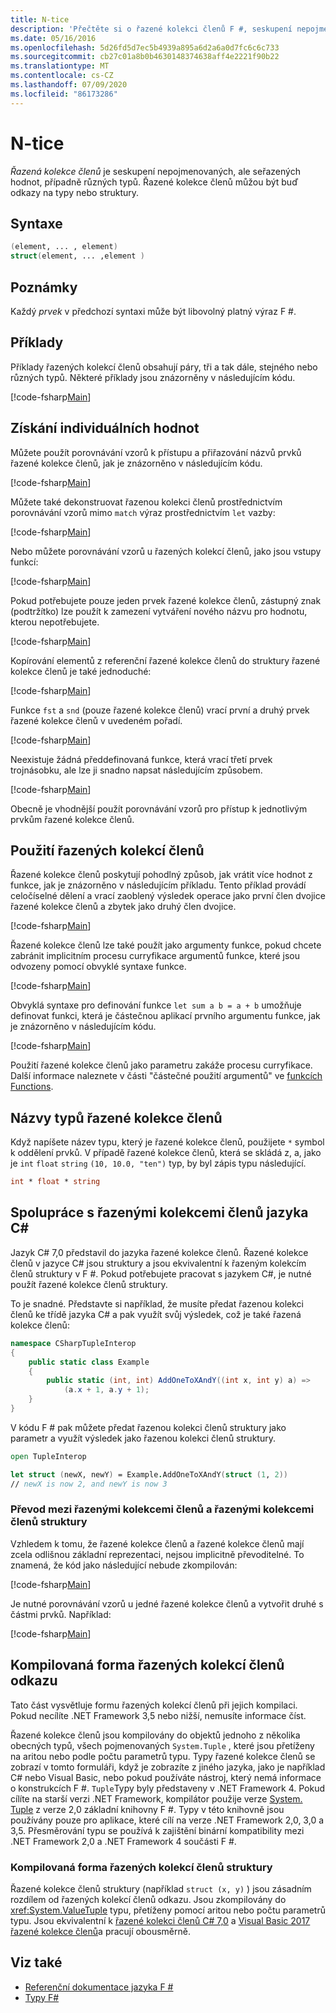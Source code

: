 ```yaml
---
title: N-tice
description: 'Přečtěte si o řazené kolekci členů F #, seskupení nepojmenovaných, ale seřazených hodnot, případně různých typů.'
ms.date: 05/16/2016
ms.openlocfilehash: 5d26fd5d7ec5b4939a895a6d2a6a0d7fc6c6c733
ms.sourcegitcommit: cb27c01a8b0b4630148374638aff4e2221f90b22
ms.translationtype: MT
ms.contentlocale: cs-CZ
ms.lasthandoff: 07/09/2020
ms.locfileid: "86173286"
---
```

# <a name="tuples"></a>N-tice

*Řazená kolekce členů* je seskupení nepojmenovaných, ale seřazených hodnot, případně různých typů.  Řazené kolekce členů můžou být buď odkazy na typy nebo struktury.

## <a name="syntax"></a>Syntaxe

```fsharp
(element, ... , element)
struct(element, ... ,element )
```

## <a name="remarks"></a>Poznámky

Každý *prvek* v předchozí syntaxi může být libovolný platný výraz F #.

## <a name="examples"></a>Příklady

Příklady řazených kolekcí členů obsahují páry, tři a tak dále, stejného nebo různých typů. Některé příklady jsou znázorněny v následujícím kódu.

[!code-fsharp[Main](~/samples/snippets/fsharp/tuples/basic-examples.fsx#L6-L21)]

## <a name="obtaining-individual-values"></a>Získání individuálních hodnot

Můžete použít porovnávání vzorů k přístupu a přiřazování názvů prvků řazené kolekce členů, jak je znázorněno v následujícím kódu.

[!code-fsharp[Main](~/samples/snippets/fsharp/tuples/basic-examples.fsx#L27-L29)]

Můžete také dekonstruovat řazenou kolekci členů prostřednictvím porovnávání vzorů mimo `match` výraz prostřednictvím `let` vazby:

[!code-fsharp[Main](~/samples/snippets/fsharp/tuples/basic-examples.fsx#L34-L37)]

Nebo můžete porovnávání vzorů u řazených kolekcí členů, jako jsou vstupy funkcí:

[!code-fsharp[Main](~/samples/snippets/fsharp/tuples/basic-examples.fsx#L43-L47)]

Pokud potřebujete pouze jeden prvek řazené kolekce členů, zástupný znak (podtržítko) lze použít k zamezení vytváření nového názvu pro hodnotu, kterou nepotřebujete.

[!code-fsharp[Main](~/samples/snippets/fsharp/tuples/basic-examples.fsx#L53-L54)]

Kopírování elementů z referenční řazené kolekce členů do struktury řazené kolekce členů je také jednoduché:

[!code-fsharp[Main](~/samples/snippets/fsharp/tuples/basic-examples.fsx#L62-L66)]

Funkce `fst` a `snd` (pouze řazené kolekce členů) vrací první a druhý prvek řazené kolekce členů v uvedeném pořadí.

[!code-fsharp[Main](~/samples/snippets/fsharp/tuples/basic-examples.fsx#L72-L73)]

Neexistuje žádná předdefinovaná funkce, která vrací třetí prvek trojnásobku, ale lze ji snadno napsat následujícím způsobem.

[!code-fsharp[Main](~/samples/snippets/fsharp/tuples/basic-examples.fsx#L78-L78)]

Obecně je vhodnější použít porovnávání vzorů pro přístup k jednotlivým prvkům řazené kolekce členů.

## <a name="using-tuples"></a>Použití řazených kolekcí členů

Řazené kolekce členů poskytují pohodlný způsob, jak vrátit více hodnot z funkce, jak je znázorněno v následujícím příkladu. Tento příklad provádí celočíselné dělení a vrací zaoblený výsledek operace jako první člen dvojice řazené kolekce členů a zbytek jako druhý člen dvojice.

[!code-fsharp[Main](~/samples/snippets/fsharp/tuples/basic-examples.fsx#L83-L86)]

Řazené kolekce členů lze také použít jako argumenty funkce, pokud chcete zabránit implicitním procesu curryfikace argumentů funkce, které jsou odvozeny pomocí obvyklé syntaxe funkce.

[!code-fsharp[Main](~/samples/snippets/fsharp/tuples/basic-examples.fsx#L88-L88)]

Obvyklá syntaxe pro definování funkce `let sum a b = a + b` umožňuje definovat funkci, která je částečnou aplikací prvního argumentu funkce, jak je znázorněno v následujícím kódu.

[!code-fsharp[Main](~/samples/snippets/fsharp/tuples/basic-examples.fsx#L90-L94)]

Použití řazené kolekce členů jako parametru zakáže procesu curryfikace. Další informace naleznete v části "částečné použití argumentů" ve [funkcích Functions](./functions/index.md).

## <a name="names-of-tuple-types"></a>Názvy typů řazené kolekce členů

Když napíšete název typu, který je řazené kolekce členů, použijete `*` symbol k oddělení prvků. V případě řazené kolekce členů, která se skládá z, a, jako je `int` `float` `string` `(10, 10.0, "ten")` typ, by byl zápis typu následující.

```fsharp
int * float * string
```

## <a name="interoperation-with-c-tuples"></a>Spolupráce s řazenými kolekcemi členů jazyka C#

Jazyk C# 7,0 představil do jazyka řazené kolekce členů.  Řazené kolekce členů v jazyce C# jsou struktury a jsou ekvivalentní k řazeným kolekcím členů struktury v F #.  Pokud potřebujete pracovat s jazykem C#, je nutné použít řazené kolekce členů struktury.

To je snadné.  Představte si například, že musíte předat řazenou kolekci členů ke třídě jazyka C# a pak využít svůj výsledek, což je také řazená kolekce členů:

```csharp
namespace CSharpTupleInterop
{
    public static class Example
    {
        public static (int, int) AddOneToXAndY((int x, int y) a) =>
            (a.x + 1, a.y + 1);
    }
}
```

V kódu F # pak můžete předat řazenou kolekci členů struktury jako parametr a využít výsledek jako řazenou kolekci členů struktury.

```fsharp
open TupleInterop

let struct (newX, newY) = Example.AddOneToXAndY(struct (1, 2))
// newX is now 2, and newY is now 3
```

### <a name="converting-between-reference-tuples-and-struct-tuples"></a>Převod mezi řazenými kolekcemi členů a řazenými kolekcemi členů struktury

Vzhledem k tomu, že řazené kolekce členů a řazené kolekce členů mají zcela odlišnou základní reprezentaci, nejsou implicitně převoditelné.  To znamená, že kód jako následující nebude zkompilován:

[!code-fsharp[Main](~/samples/snippets/fsharp/tuples/interop.fsx#L5-L12)]

Je nutné porovnávání vzorů u jedné řazené kolekce členů a vytvořit druhé s částmi prvků.  Například:

[!code-fsharp[Main](~/samples/snippets/fsharp/tuples/interop.fsx#L18-L22)]

## <a name="compiled-form-of-reference-tuples"></a>Kompilovaná forma řazených kolekcí členů odkazu

Tato část vysvětluje formu řazených kolekcí členů při jejich kompilaci.  Pokud necílíte .NET Framework 3,5 nebo nižší, nemusíte informace číst.

Řazené kolekce členů jsou kompilovány do objektů jednoho z několika obecných typů, všech pojmenovaných `System.Tuple` , které jsou přetíženy na aritou nebo podle počtu parametrů typu. Typy řazené kolekce členů se zobrazí v tomto formuláři, když je zobrazíte z jiného jazyka, jako je například C# nebo Visual Basic, nebo pokud používáte nástroj, který nemá informace o konstrukcích F #. `Tuple`Typy byly představeny v .NET Framework 4. Pokud cílíte na starší verzi .NET Framework, kompilátor použije verze [System. Tuple](https://msdn.microsoft.com/library/5ac7953d-acdc-4a58-bfb7-c1f6406c0fa3) z verze 2,0 základní knihovny F #. Typy v této knihovně jsou používány pouze pro aplikace, které cílí na verze .NET Framework 2,0, 3,0 a 3,5. Přesměrování typu se používá k zajištění binární kompatibility mezi .NET Framework 2,0 a .NET Framework 4 součásti F #.

### <a name="compiled-form-of-struct-tuples"></a>Kompilovaná forma řazených kolekcí členů struktury

Řazené kolekce členů struktury (například `struct (x, y)` ) jsou zásadním rozdílem od řazených kolekcí členů odkazu.  Jsou zkompilovány do <xref:System.ValueTuple> typu, přetíženy pomocí aritou nebo počtu parametrů typu.  Jsou ekvivalentní k [řazené kolekci členů C# 7,0](../../csharp/language-reference/builtin-types/value-tuples.md) a [Visual Basic 2017 řazené kolekce členů](../../visual-basic/programming-guide/language-features/data-types/tuples.md)a pracují obousměrně.

## <a name="see-also"></a>Viz také

- [Referenční dokumentace jazyka F #](index.md)
- [Typy F#](fsharp-types.md)
